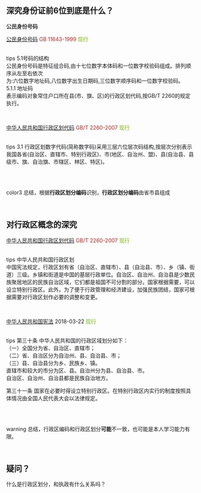 ## 深究身份证前6位到底是什么？




**<font style="color:rgb(51, 51, 51);">公民身份号码</font>**

[公民身份号码](https://openstd.samr.gov.cn/bzgk/gb/newGbInfo?hcno=080D6FBF2BB468F9007657F26D60013E)		<font style="color:rgb(196, 37, 31);">GB 11643-1999		</font><font style="color:#74B602;">现行</font>

<br/>tips
<font style="color:rgb(24, 25, 28);">5.1号码的结构</font>  
<font style="color:rgb(24, 25, 28);">公民身份号码是特征组合码,由十七位数字本体码和一位数字校验码组成。排列顺序从左至右依次</font>  
<font style="color:rgb(24, 25, 28);">为:六位数字地址码,八位数字出生日期码,三位数字顺序码和一位数字校验码。</font>  
<font style="color:rgb(24, 25, 28);">5.1.1 地址码</font>  
<font style="color:rgb(24, 25, 28);">表示编码对象常住户口所在县(市、旗、区)的行政区划代码,按GB/T 2260的规定执行。</font>

<br/>

<font style="color:rgb(196, 37, 31);"></font>

[中华人民共和国行政区划代码](https://openstd.samr.gov.cn/bzgk/gb/newGbInfo?hcno=C9C488FD717AFDCD52157F41C3302C6D)	<font style="color:rgb(196, 37, 31);">GB/T 2260-2007	</font><font style="color:#74B602;">现行</font>

<br/>tips
<font style="color:rgb(24, 25, 28);">3.1 行政区划数字代码(简称数字码)采用三层六位层次码结构,按层次分别表示我国各省(自治区、直辖市、特别行政区)、市(地区、自治州、盟)、县(自治县、县级市、旗、自治旗、市辖区、林区、特区)。</font>

<br/>

<font style="color:#74B602;"></font>

<br/>color3
总结，根据**行政区划分编码**识别，**行政区划分编码**由省市县组成

<br/>



## 对行政区概念的深究
[中华人民共和国行政区划代码](https://openstd.samr.gov.cn/bzgk/gb/newGbInfo?hcno=C9C488FD717AFDCD52157F41C3302C6D)	<font style="color:rgb(196, 37, 31);">GB/T 2260-2007	</font><font style="color:#74B602;">现行</font>

<br/>tips
<font style="color:rgb(24, 25, 28);">中华人民共和国行政区划</font>  
<font style="color:rgb(24, 25, 28);">中国宪法规定，行政区划有省（自治区、直辖市）、县（自治县、市）、乡（镇、街道）三级。乡镇和街道是中国的基层行政单位。自治区、自治州、自治县是少数民族聚居地区的民族自治区域，它们都是祖国不可分割的部分。国家根据需要，可以设立特别行政区。此外，为了便于行政管理和经济建设，加强民族团结，国家可根据需要对行政区划作必要的调整和变更。</font>

<br/>

[ 中华人民共和国宪法](http://www.npc.gov.cn/c191/c505/)<font style="color:rgb(24, 25, 28);">	2018-03-22	</font><font style="color:#74B602;">现行</font>

<br/>tips
<font style="color:rgb(24, 25, 28);">第三十条 中华人民共和国的行政区域划分如下：</font>  
<font style="color:rgb(24, 25, 28);"> （一）全国分为省、自治区、直辖市；</font>  
<font style="color:rgb(24, 25, 28);"> （二）省、自治区分为自治州、县、自治县、市；</font>  
<font style="color:rgb(24, 25, 28);"> （三）县、自治县分为乡、民族乡、镇。</font>  
<font style="color:rgb(24, 25, 28);"> 直辖市和较大的市分为区、县。自治州分为县、自治县、市。</font>  
<font style="color:rgb(24, 25, 28);"> 自治区、自治州、自治县都是民族自治地方。</font>

  
<font style="color:rgb(24, 25, 28);">第三十一条 国家在必要时得设立特别行政区。在特别行政区内实行的制度按照具体情况由全国人民代表大会以法律规定。</font>

<br/>



<br/>warning
总结，行政区编码和行政区划分**可能**不一致，也可能是本人学习能力有限。

<br/>

## 疑问？
什么是行政区划分，和执政有什么关系吗？

